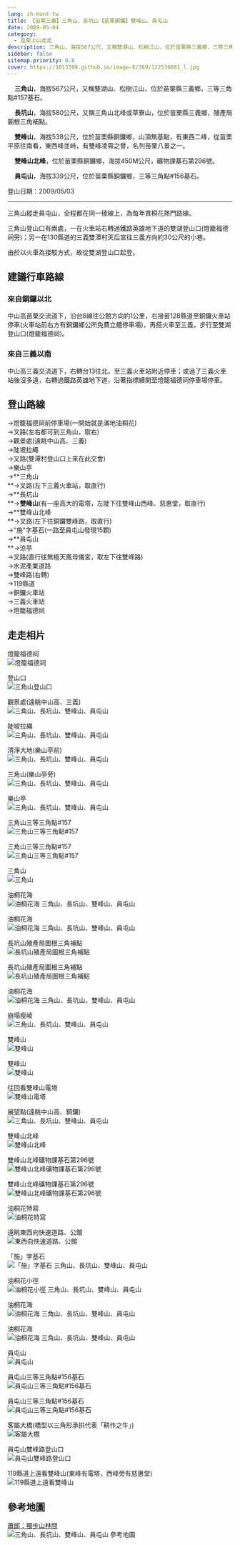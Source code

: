 ```yaml
---
lang: zh-Hant-tw
title: 【苗栗三義】三角山、長坑山【苗栗銅鑼】雙峰山、員屯山
date: 2009-05-04
category: 
  - 苗栗上山走走
description: 三角山，海拔567公尺，又稱雙湖山、松樹江山，位於苗栗縣三義鄉，三等三角點#157基石。 長坑山，海拔580公尺，又稱三角山北峰或草寮山，位於苗栗縣三義鄉，殖產局圖根三角補點。 雙峰山，海拔538公尺，位於苗栗縣銅鑼鄉，山頂無基點，有東西二峰，從苗栗平原往南看，東西峰並峙，有雙峰凌霄之譽，名列苗栗八景之一。 雙峰山北峰，位於苗栗縣銅鑼鄉，海拔450M公尺，礦物課基石第296號。 員屯山，海拔339公尺，位於苗栗縣銅鑼鄉，三等三角點#156基石。
sidebar: false
sitemap.priority: 0.8
cover: https://1013399.github.io/image-6/369/122530881_l.jpg
---
```


    **三角山**，海拔567公尺，又稱雙湖山、松樹江山，位於苗栗縣三義鄉，三等三角點#157基石。  

    **長坑山**，海拔580公尺，又稱三角山北峰或草寮山，位於苗栗縣三義鄉，殖產局圖根三角補點。  

    **雙峰山**，海拔538公尺，位於苗栗縣銅鑼鄉，山頂無基點，有東西二峰，從苗栗平原往南看，東西峰並峙，有雙峰凌霄之譽，名列苗栗八景之一。  

<!-- more -->

    **雙峰山北峰**，位於苗栗縣銅鑼鄉，海拔450M公尺，礦物課基石第296號。  

    **員屯山**，海拔339公尺，位於苗栗縣銅鑼鄉，三等三角點#156基石。

登山日期：2009/05/03

----

三角山縱走員屯山，全程都在同一稜線上，為每年賞桐花熱門路線。 

三角山登山口有兩處，一在火車站右轉過鐵路英雄地下道的雙湖登山口(燈籠福德祠旁)；另一在130縣道的三義雙潭村天后宮往三義方向約30公尺的小巷。  

由於以火車為接駁方式，故從雙湖登山口起登。  

## 建議行車路線
### 來自銅鑼以北
中山高苗栗交流道下，沿台6線往公館方向約1公里，右接苗128縣道至銅鑼火車站停車(火車站前右方有銅鑼鄉公所免費立體停車場)，再搭火車至三義，步行至雙湖登山口(燈籠福德祠)。  

### 來自三義以南
中山高三義交流道下，右轉台13往北，至三義火車站附近停車；或過了三義火車站後沒多遠，右轉過鐵路英雄地下道，沿著指標續開至燈籠福德祠停車場停車。

## 登山路線
→燈籠福德祠前停車場(一開始就是滿地油桐花)  
→叉路(左右都可到三角山，取右)  
→觀景處(遠眺中山高、三義)  
→陡坡拉繩  
→叉路(雙潭村登山口上來在此交會)  
→樂山亭  
→**三角山  
**→叉路(左下三義火車站，取直行)  
→**長坑山  
**→**雙峰山**(有一座高大的電塔，左陡下往雙峰山西峰、慈惠堂，取直行)  
→**雙峰山北峰  
**→叉路(左下往銅鑼雙峰路，取直行)  
→"施"字基石(一路至員屯山發現15顆)  
→**員屯山  
**→涼亭  
→叉路(直行往無極天鳳母儀宮，取左下往雙峰路)  
→水泥產業道路  
→雙峰路(右轉)  
→119縣道  
→銅鑼火車站  
→三義火車站  
→燈籠福德祠

## 走走相片
燈籠福德祠  
![燈籠福德祠](https://1013399.github.io/image-6/369/122530237_l.jpg)

登山口  
![三角山登山口](https://1013399.github.io/image-6/369/122530231_l.jpg)

觀景處(遠眺中山高、三義)  
![三角山、長坑山、雙峰山、員屯山](https://1013399.github.io/image-6/369/122530353_l.jpg)

陡坡拉繩  
![三角山、長坑山、雙峰山、員屯山](https://1013399.github.io/image-6/369/122530494_l.jpg)

清淨大地(樂山亭前)  
![三角山、長坑山、雙峰山、員屯山](https://1013399.github.io/image-6/369/122530560_l.jpg)

三角山(樂山亭旁)  
![三角山、長坑山、雙峰山、員屯山](https://1013399.github.io/image-6/369/122530568_l.jpg)

樂山亭  
![三角山、長坑山、雙峰山、員屯山](https://1013399.github.io/image-6/369/122530623_l.jpg)

三角山三等三角點#157  
![三角山三等三角點#157](https://1013399.github.io/image-6/369/122530715_l.jpg)

三角山三等三角點#157  
![三角山三等三角點#157](https://1013399.github.io/image-6/369/122530722_l.jpg)

三角山  
![三角山](https://1013399.github.io/image-6/369/122530763_l.jpg)

油桐花海  
![油桐花海 三角山、長坑山、雙峰山、員屯山](https://1013399.github.io/image-6/369/122530769_l.jpg)

油桐花海  
![油桐花海 三角山、長坑山、雙峰山、員屯山](https://1013399.github.io/image-6/369/122530774_l.jpg)

長坑山殖產局圖根三角補點  
![長坑山殖產局圖根三角補點](https://1013399.github.io/image-6/369/122530808_l.jpg)

長坑山殖產局圖根三角補點  
![長坑山殖產局圖根三角補點](https://1013399.github.io/image-6/369/122530815_l.jpg)

油桐花海  
![油桐花海 三角山、長坑山、雙峰山、員屯山](https://1013399.github.io/image-6/369/122530881_l.jpg)

崩塌瘦崚  
![三角山、長坑山、雙峰山、員屯山](https://1013399.github.io/image-6/369/122530884_l.jpg)

雙峰山  
![雙峰山](https://1013399.github.io/image-6/369/122530886_l.jpg)

雙峰山  
![雙峰山](https://1013399.github.io/image-6/369/122530888_l.jpg)

往回看雙峰山電塔  
![雙峰山電塔](https://1013399.github.io/image-6/369/122530911_l.jpg)

展望點(遠眺中山高、銅鑼)  
![三角山、長坑山、雙峰山、員屯山](https://1013399.github.io/image-6/369/122530914_l.jpg)

雙峰山北峰  
![雙峰山北峰](https://1013399.github.io/image-6/369/122530916_l.jpg)

雙峰山北峰礦物課基石第296號  
![雙峰山北峰礦物課基石第296號](https://1013399.github.io/image-6/369/122530973_l.jpg)

雙峰山北峰礦物課基石第296號  
![雙峰山北峰礦物課基石第296號](https://1013399.github.io/image-6/369/122530979_l.jpg)

油桐花特寫  
![油桐花特寫](https://1013399.github.io/image-6/369/122530984_l.jpg)

遠眺東西向快速道路、公館  
![東西向快速道路、公館](https://1013399.github.io/image-6/369/122530989_l.jpg)

「施」字基石  
![「施」字基石 三角山、長坑山、雙峰山、員屯山](https://1013399.github.io/image-6/369/122531020_l.jpg)

油桐花小徑  
![油桐花小徑 三角山、長坑山、雙峰山、員屯山](https://1013399.github.io/image-6/369/122531080_l.jpg)

油桐花海  
![油桐花海 三角山、長坑山、雙峰山、員屯山](https://1013399.github.io/image-6/369/122531085_l.jpg)

油桐花海  
![油桐花海 三角山、長坑山、雙峰山、員屯山](https://1013399.github.io/image-6/369/122531090_l.jpg)

員屯山  
![員屯山](https://1013399.github.io/image-6/369/122531092_l.jpg)

員屯山三等三角點#156基石  
![員屯山三等三角點#156基石](https://1013399.github.io/image-6/369/122531095_l.jpg)

員屯山三等三角點#156基石  
![員屯山三等三角點#156基石](https://1013399.github.io/image-6/369/122531145_l.jpg)

客屬大橋(橋型以三角形承拱代表「耕作之牛」)  
![客屬大橋](https://1013399.github.io/image-6/369/122531187_l.jpg)

員屯山雙峰路登山口  
![員屯山雙峰路登山口](https://1013399.github.io/image-6/369/122531373_l.jpg)

119縣道上遠看雙峰山(東峰有電塔，西峰旁有慈惠堂)  
![119縣道上遠看雙峰山](https://1013399.github.io/image-6/369/122531398_l.jpg)

## 參考地圖
[蕭郎：獨步山林間](http://www.yougoipay.com/kenny/w589/index.htm)  
![三角山、長坑山、雙峰山、員屯山 參考地圖](https://1013399.github.io/image-6/369/122551612_l.jpg)